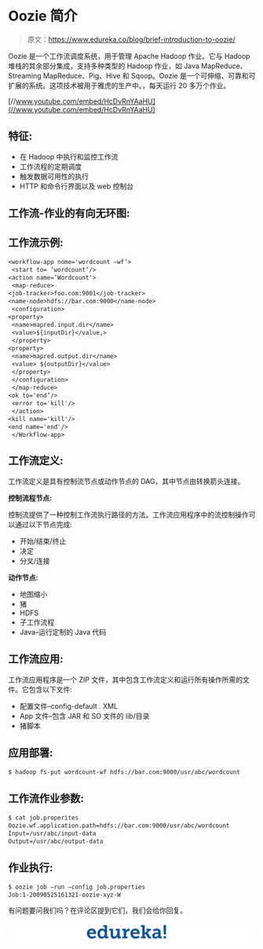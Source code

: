 # Oozie 简介

> 原文：<https://www.edureka.co/blog/brief-introduction-to-oozie/>

Oozie 是一个工作流调度系统，用于管理 Apache Hadoop 作业。它与 Hadoop 堆栈的其余部分集成，支持多种类型的 Hadoop 作业，如 Java MapReduce、Streaming MapReduce、Pig、Hive 和 Sqoop。Oozie 是一个可伸缩、可靠和可扩展的系统。这项技术被用于雅虎的生产中。，每天运行 20 多万个作业。

[//www.youtube.com/embed/HcDvRnYAaHU](//www.youtube.com/embed/HcDvRnYAaHU)

## **特征:**

*   在 Hadoop 中执行和监控工作流
*   工作流程的定期调度
*   触发数据可用性的执行
*   HTTP 和命令行界面以及 web 控制台

## **工作流-作业的有向无环图:**

## **工作流示例:**

```
<workflow-app nome='wordcount –wf’>
 <start to= ‘wordcount’/>
<action name=’Wordcount'>
 <map-reduce>
<job-tracker>foo.com:9001</job-tracker>
<name-node>hdfs://bar.com:9000</name-node>
 <configuration>
<property>
 <name>mapred.input.dir</name>
 <value>${inputDir}</value,>
 </property>
<property>
 <name>mapred.output.dir</name>
 <value> ${outputDir}</value>
 </property>
 </configuration>
 </map-reduce>
<ok to='end’/>
 <error to='kill'/>
 </action>
<kill name='kill'/>
<end name='end'/>
 </Workflow-app>
```

## **工作流定义:**

工作流定义是具有控制流节点或动作节点的 DAG，其中节点由转换箭头连接。

**控制流程节点:**

控制流提供了一种控制工作流执行路径的方法。工作流应用程序中的流控制操作可以通过以下节点完成:

*   开始/结束/终止
*   决定
*   分叉/连接

**动作节点:**

*   地图缩小
*   猪
*   HDFS
*   子工作流程
*   Java–运行定制的 Java 代码

## **工作流应用:**

工作流应用程序是一个 ZIP 文件，其中包含工作流定义和运行所有操作所需的文件。它包含以下文件:

*   配置文件–config-default . XML
*   App 文件–包含 JAR 和 SO 文件的 lib/目录
*   猪脚本

## **应用部署:**

```
$ hadoop fs-put wordcount-wf hdfs://bar.com:9000/usr/abc/wordcount
```

## **工作流作业参数:**

```
$ cat job.properites
Oozie.wf.application.path=hdfs://bar.com:9000/usr/abc/wordcount
Input=/usr/abc/input-data
Output=/usr/abc/output-data
```

## **作业执行:**

```
$ oozie job –run –config job.properties
Job:1-20090525161321-oozie-xyz-W
```

有问题要问我们吗？在评论区提到它们，我们会给你回复。

![edureka](img/981b79f2904efe6f9320df33611b9823.png)